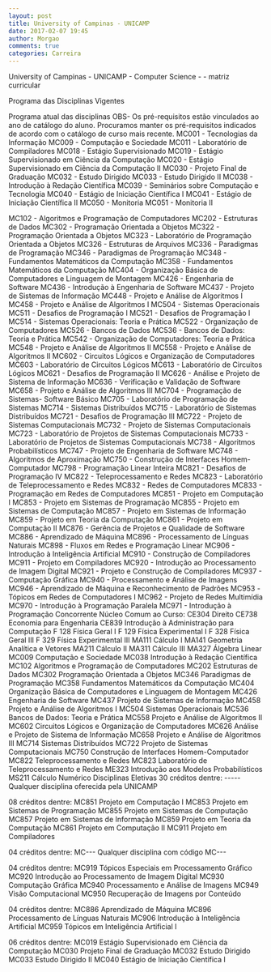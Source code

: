 ```yaml
---
layout: post
title: University of Campinas - UNICAMP
date: 2017-02-07 19:45
author: Morgao
comments: true
categories: Carreira
---
```

University of Campinas - UNICAMP - Computer Science - - matriz curricular 

Programa das Disciplinas Vigentes

Programa atual das disciplinas
OBS- Os pré-requisitos estão vinculados ao ano de catálogo do aluno. Procuramos manter os pré-requisitos indicados de acordo com o catálogo de curso mais recente.
MC001 - Tecnologias da Informação
MC009 - Computação e Sociedade
MC011 - Laboratório de Compiladores
MC018 - Estágio Supervisionado
MC019 - Estágio Supervisionado em Ciência da Computação
MC020 - Estágio Supervisionado em Ciência da Computação II
MC030 - Projeto Final de Graduação
MC032 - Estudo Dirigido
MC033 - Estudo Dirigido II
MC038 - Introdução à Redação Científica
MC039 - Seminários sobre Computação e Tecnologia
MC040 - Estágio de Iniciação Científica I
MC041 - Estágio de Iniciação Científica II
MC050 - Monitoria
MC051 - Monitoria II

 
MC102 - Algoritmos e Programação de Computadores
MC202 - Estruturas de Dados
MC302 - Programação Orientada a Objetos
MC322 - Programação Orientada a Objetos
MC323 - Laboratório de Programação Orientada a Objetos
MC326 - Estruturas de Arquivos
MC336 - Paradigmas de Programação
MC346 - Paradigmas de Programação
MC348 - Fundamentos Matemáticos da Computação
MC358 - Fundamentos Matemáticos da Computação
MC404 - Organização Básica de Computadores e Linguagem de Montagem
MC426 - Engenharia de Software
MC436 - Introdução à Engenharia de Software
MC437 - Projeto de Sistemas de Informação
MC448 - Projeto e Análise de Algoritmos I
MC458 - Projeto e Análise de Algoritmos I
MC504 - Sistemas Operacionais
MC511 - Desafios de Programação I
MC521 - Desafios de Programação I
MC514 - Sistemas Operacionais: Teoria e Prática
MC522 - Organização de Computadores
MC526 - Bancos de Dados
MC536 - Bancos de Dados: Teoria e Prática
MC542 - Organização de Computadores: Teoria e Prática
MC548 - Projeto e Análise de Algoritmos II
MC558 - Projeto e Análise de Algoritmos II
MC602 - Circuitos Lógicos e Organização de Computadores
MC603 - Laboratório de Circuitos Lógicos
MC613 - Laboratório de Circuitos Lógicos
MC621 - Desafios de Programação II
MC626 - Análise e Projeto de Sistema de Informação
MC636 - Verificação e Validação de Software
MC658 - Projeto e Análise de Algoritmos III
MC704 - Programação de Sistemas- Software Básico
MC705 - Laboratório de Programação de Sistemas
MC714 - Sistemas Distribuídos
MC715 - Laboratório de Sistemas Distribuídos
MC721 - Desafios de Programação III
MC722 - Projeto de Sistemas Computacionais
MC732 - Projeto de Sistemas Computacionais
MC723 - Laboratório de Projetos de Sistemas Computacionais
MC733 - Laboratório de Projetos de Sistemas Computacionais
MC738 - Algoritmos Probabilísticos
MC747 - Projeto de Engenharia de Software
MC748 - Algoritmos de Aproximação
MC750 - Construção de Interfaces Homem-Computador
MC798 - Programação Linear Inteira
MC821 - Desafios de Programação IV
MC822 - Teleprocessamento e Redes
MC823 - Laboratório de Teleprocessamento e Redes
MC832 - Redes de Computadores
MC833 - Programação em Redes de Computadores
MC851 - Projeto em Computação I
MC853 - Projeto em Sistemas de Programação
MC855 - Projeto em Sistemas de Computação
MC857 - Projeto em Sistemas de Informação
MC859 - Projeto em Teoria da Computação
MC861 - Projeto em Computação II
MC876 - Gerência de Projetos e Qualidade de Software
MC886 - Aprendizado de Máquina
MC896 - Processamento de Línguas Naturais
MC898 - Fluxos em Redes e Programação Linear
MC906 - Introdução à Inteligência Artificial
MC910 - Construção de Compiladores
MC911 - Projeto em Compiladores
MC920 - Introdução ao Processamento de Imagem Digital
MC921 - Projeto e Construção de Compiladores
MC937 - Computação Gráfica
MC940 - Processamento e Análise de Imagens
MC946 - Aprendizado de Máquina e Reconhecimento de Padrões
MC953 -Tópicos em Redes de Computadores I
MC962 - Projeto de Redes Multimídia
MC970 - Introdução à Programação Paralela
MC971 - Introdução à Programação Concorrente
Núcleo Comum ao Curso:
CE304 Direito	CE738 Economia para Engenharia
CE839 Introdução à Administração para Computação	F 128 Física Geral I
F 129 Física Experimental I	F 328 Física Geral III
F 329 Física Experimental III	MA111 Cálculo I
MA141 Geometria Analítica e Vetores	MA211 Cálculo II
MA311 Cálculo III	MA327 Álgebra Linear
MC009 Computação e Sociedade	MC038 Introdução à Redação Científica
MC102 Algoritmos e Programação de Computadores	MC202 Estruturas de Dados
MC302 Programação Orientada a Objetos	MC346 Paradigmas de Programação
MC358 Fundamentos Matemáticos da Computação	MC404 Organização Básica de Computadores e Linguagem de Montagem
MC426 Engenharia de Software	MC437 Projeto de Sistemas de Informação
MC458 Projeto e Análise de Algoritmos I	MC504 Sistemas Operacionais
MC536 Bancos de Dados: Teoria e Prática	MC558 Projeto e Análise de Algoritmos II
MC602 Circuitos Lógicos e Organização de Computadores	MC626 Análise e Projeto de Sistema de Informação
MC658 Projeto e Análise de Algoritmos III	MC714 Sistemas Distribuídos
MC722 Projeto de Sistemas Computacionais	MC750 Construção de Interfaces Homem-Computador
MC822 Teleprocessamento e Redes	MC823 Laboratório de Teleprocessamento e Redes
ME323 Introdução aos Modelos Probabilísticos	MS211 Cálculo Numérico
Disciplinas Eletivas
30 créditos dentre:
----- Qualquer disciplina oferecida pela UNICAMP	

08 créditos dentre:
MC851 Projeto em Computação I	MC853 Projeto em Sistemas de Programação
MC855 Projeto em Sistemas de Computação	MC857 Projeto em Sistemas de Informação
MC859 Projeto em Teoria da Computação	MC861 Projeto em Computação II
MC911 Projeto em Compiladores	

04 créditos dentre:
MC--- Qualquer disciplina com código MC---	

04 créditos dentre:
MC919 Tópicos Especiais em Processamento Gráfico	MC920 Introdução ao Processamento de Imagem Digital
MC930 Computação Gráfica	MC940 Processamento e Análise de Imagens
MC949 Visão Computacional	MC950 Recuperação de Imagens por Conteúdo

04 créditos dentre:
MC886 Aprendizado de Máquina	MC896 Processamento de Línguas Naturais
MC906 Introdução à Inteligência Artificial	MC959 Tópicos em Inteligência Artificial I

06 créditos dentre:
MC019 Estágio Supervisionado em Ciência da Computação	MC030 Projeto Final de Graduação
MC032 Estudo Dirigido	MC033 Estudo Dirigido II
MC040 Estágio de Iniciação Científica I	

  